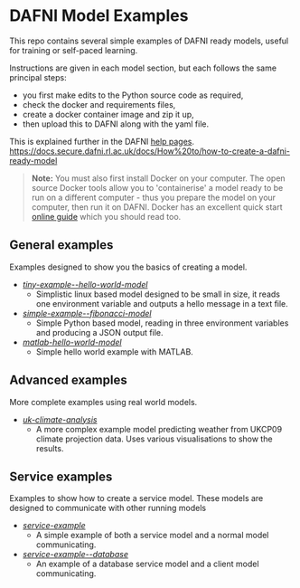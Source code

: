 # DAFNI Model Examples

This repo contains several simple examples of DAFNI ready models, useful for training or self-paced learning.

Instructions are given in each model section, but each follows the same principal steps: 
- you first make edits to the Python source code as required, 
- check the docker and requirements files, 
- create a docker container image and zip it up, 
- then upload this to DAFNI along with the yaml file. 

This is explained further in the DAFNI [help pages](https://docs.secure.dafni.rl.ac.uk/docs/How%20to/how-to-create-a-dafni-ready-model/). 
https://docs.secure.dafni.rl.ac.uk/docs/How%20to/how-to-create-a-dafni-ready-model
> **Note:** You must also first install Docker on your computer. The open source Docker tools allow you to 'containerise' a model ready to be run on a different computer - thus you prepare the model on your computer, then run it on DAFNI. Docker has an excellent quick start [online guide](https://docs.docker.com/get-started/overview/) which you should read too.

## General examples
Examples designed to show you the basics of creating a model.

 - _[tiny-example--hello-world-model](./tiny-example--hello-world-model)_ 
   - Simplistic linux based model designed to be small in size, it reads one environment variable and outputs a hello message in a text file.
 - _[simple-example--fibonacci-model](./simple-example--fibonacci-model)_ 
   - Simple Python based model, reading in three environment variables and producing a JSON output file.
 - _[matlab-hello-world-model](./matlab-hello-world-model)_ 
   - Simple hello world example with MATLAB.
 
## Advanced examples
More complete examples using real world models.
 - _[uk-climate-analysis](./uk-climate-analysis)_ 
   - A more complex example model predicting weather from UKCP09 climate projection data. Uses various visualisations to show the results.

 ## Service examples
Examples to show how to create a service model. These models are designed to communicate with other running models

 - _[service-example](./service-example--simple)_ 
   - A simple example of both a service model and a normal model communicating.
 - _[service-example--database](./service-example--database)_
    - An example of a database service model and a client model communicating.
 
